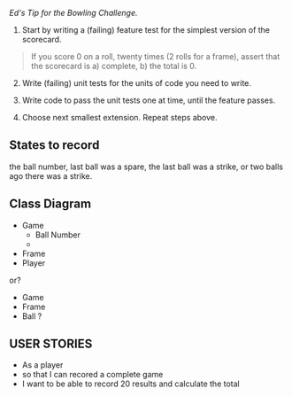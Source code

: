 *Ed's Tip* _for the Bowling Challenge._

1. Start by writing a (failing) feature test for the simplest version of the scorecard.

> If you score 0 on a roll, twenty times (2 rolls for a frame), assert that the scorecard is a) complete, b) the total is 0.

2. Write (failing) unit tests for the units of code you need to write.

3. Write code to pass the unit tests one at time, until the feature passes.

4. Choose next smallest extension. Repeat steps above.

## States to record

the ball number,
last ball was a spare,
the last ball was a strike,
or two balls ago there was a strike.

## Class Diagram

- Game
  - Ball Number
  -
- Frame
- Player

or?

- Game
- Frame
- Ball ?

## USER STORIES

- As a player
- so that I can recored a complete game
- I want to be able to record 20 results and calculate the total
